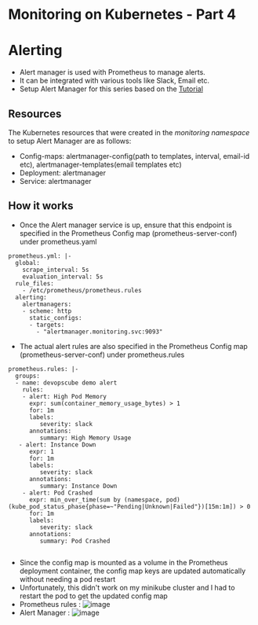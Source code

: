 # Monitoring on Kubernetes - Part 4
# Alerting

- Alert manager is used with Prometheus to manage alerts. 
- It can be integrated with various tools like Slack, Email etc.
- Setup Alert Manager for this series based on the [Tutorial](https://devopscube.com/alert-manager-kubernetes-guide/)


## Resources 
The Kubernetes resources that were created in the *monitoring namespace* to setup Alert Manager are as follows:
- Config-maps: alertmanager-config(path to templates, interval, email-id etc), alertmanager-templates(email templates etc)
- Deployment: alertmanager
- Service: alertmanager

## How it works
- Once the Alert manager service is up, ensure that this endpoint is specified in the Prometheus Config map (prometheus-server-conf) under prometheus.yaml
```
prometheus.yml: |-
  global:
	scrape_interval: 5s
	evaluation_interval: 5s
  rule_files:
	- /etc/prometheus/prometheus.rules
  alerting:
    alertmanagers:
	- scheme: http
	  static_configs:
      - targets:
        - "alertmanager.monitoring.svc:9093"
```
- The actual alert rules are also specified in the Prometheus Config map (prometheus-server-conf) under prometheus.rules 
```
prometheus.rules: |-
  groups:
  - name: devopscube demo alert
    rules:
    - alert: High Pod Memory
      expr: sum(container_memory_usage_bytes) > 1
      for: 1m
      labels:
	     severity: slack
	  annotations:
		 summary: High Memory Usage
   - alert: Instance Down
      expr: 1
      for: 1m
      labels:
	     severity: slack
	  annotations:
		 summary: Instance Down
	- alert: Pod Crashed
      expr: min_over_time(sum by (namespace, pod) (kube_pod_status_phase{phase=~"Pending|Unknown|Failed"})[15m:1m]) > 0
      for: 1m
      labels:
	     severity: slack
	  annotations:
		 summary: Pod Crashed
		 
```
- Since the config map is mounted as a volume in the Prometheus deployment container, the config map keys are updated automatically without needing a pod restart
- Unfortunately, this didn't work on my minikube cluster and I had to restart the pod to get the updated config map
- Prometheus rules :
  ![image](https://github.com/heloise-viegas/kubernetes-monitoring/assets/37453877/87e7ba48-bfe4-41bb-9875-d254f61e00bb)
- Alert Manager :
  ![image](https://github.com/heloise-viegas/kubernetes-monitoring/assets/37453877/f74a01fe-e55c-4b20-9aff-cde5e2d68b05)


